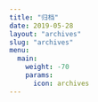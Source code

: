 ```yaml
---
title: "归档"
date: 2019-05-28
layout: "archives"
slug: "archives"
menu:
  main:
    weight: -70
    params:
      icon: archives
---
```

